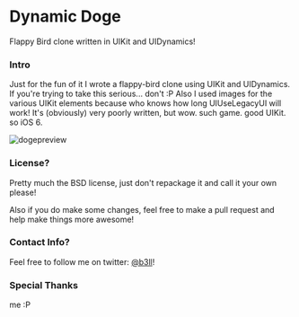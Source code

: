 # Dynamic Doge
Flappy Bird clone written in UIKit and UIDynamics!

### Intro
Just for the fun of it I wrote a flappy-bird clone using UIKit and UIDynamics. If you're trying to take this serious... don't :P Also I used images for the various UIKit elements because who knows how long UIUseLegacyUI will work! It's (obviously) very poorly written, but wow. such game. good UIKit. so iOS 6.

![dogepreview](https://raw2.github.com/b3ll/DynamicDoge/master/README/Screenshot.png)

### License?
Pretty much the BSD license, just don't repackage it and call it your own please!

Also if you do make some changes, feel free to make a pull request and help make things more awesome!

### Contact Info?

Feel free to follow me on twitter: [@b3ll](https://www.twitter.com/b3ll)!

### Special Thanks
me :P
